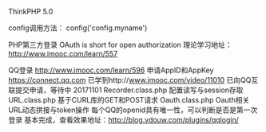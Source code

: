 ThinkPHP 5.0

config调用方法：
config('config.myname')


PHP第三方登录
OAuth is short for open authorization
理论学习地址：http://www.imooc.com/learn/557

QQ登录
http://www.imooc.com/learn/596
申请AppID和AppKey https://connect.qq.com
已学到http://www.imooc.com/video/11010
已向QQ互联提交申请，等待中
20171101
Recorder.class.php 配置读写与session存取
URL.class.php 基于CURL库的GET和POST请求
Oauth.class.php Oauth相关URL动态拼接与token操作
每个QQ的openid具有唯一性，可以判断是否是第一次登录
基本完成，查看效果地址：http://blog.vdouw.com/plugins/qqlogin/






